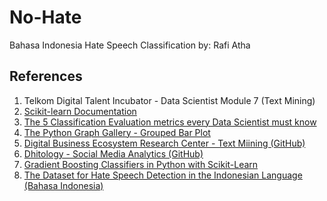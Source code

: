 # No-Hate
Bahasa Indonesia Hate Speech Classification
by: Rafi Atha

## References

1. Telkom Digital Talent Incubator - Data Scientist Module 7 (Text Mining)
2. [Scikit-learn Documentation](https://scikit-learn.org/stable/index.html)
3. [The 5 Classification Evaluation metrics every Data Scientist must know](https://towardsdatascience.com/the-5-classification-evaluation-metrics-you-must-know-aa97784ff226)
4. [The Python Graph Gallery - Grouped Bar Plot](https://python-graph-gallery.com/11-grouped-barplot/)
5. [Digital Business Ecosystem Research Center - Text Miining (GitHub)](https://github.com/rc-dbe/dti-tm)
6. [Dhitology - Social Media Analytics (GitHub)](https://github.com/dhitology/sma-r)
7. [Gradient Boosting Classifiers in Python with Scikit-Learn](https://stackabuse.com/gradient-boosting-classifiers-in-python-with-scikit-learn/)
8. [The Dataset for Hate Speech Detection in the Indonesian Language (Bahasa Indonesia)](https://github.com/ialfina/id-hatespeech-detection/)
